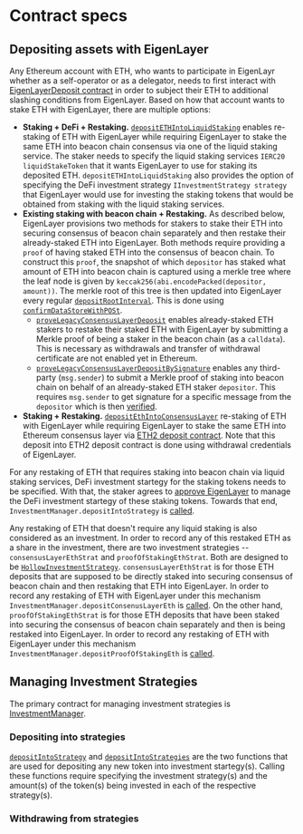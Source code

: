 # Contract specs

## Depositing assets with EigenLayer
Any Ethereum account with ETH, who wants to participate in EigenLayr whether as a self-operator or as a delegator, needs to first interact with [EigenLayerDeposit contract](./EigenLayrDeposit.sol) in order to subject their ETH to additional slashing conditions from EigenLayer. Based on how that account wants to stake ETH with EigenLayer, there are multiple options:
  - **Staking + DeFi + Restaking.** [`depositETHIntoLiquidStaking`](https://github.com/Layr-Labs/eignlayr-contracts/blob/849f755d926961c29584a2cb81a3f88335f51328/src/contracts/core/EigenLayrDeposit.sol#L62) enables re-staking of ETH with EigenLayer while requiring EigenLayer to stake the same ETH into beacon chain consensus via one of the liquid staking service. The staker needs to specify the liquid staking services `IERC20 liquidStakeToken` that it wants EigenLayer to use for staking its deposited ETH. `depositETHIntoLiquidStaking` also provides the option of specifying the DeFi investment strategy `IInvestmentStrategy strategy` that EigenLayer would use for investing the staking tokens that would be obtained from staking with the liquid staking services. 
  - **Existing staking with beacon chain + Restaking.**  As described below, EigenLayer provisions two methods for stakers to stake their ETH into securing consensus of beacon chain separately and then restake their already-staked ETH into EigenLayer. Both methods require providing a `proof` of having staked ETH into the consensus of beacon chain. To construct this `proof`, the snapshot of which `depositor` has staked what amount of ETH into beacon chain is captured using a merkle tree where the leaf node is given by `keccak256(abi.encodePacked(depositor, amount))`. The merkle root of this tree is then updated into EigenLayer every regular [`depositRootInterval`](https://github.com/Layr-Labs/eignlayr-contracts/blob/ad2cd3c4b2811730b15de3d6eacb6477b80ea933/src/contracts/middleware/DataLayr/DataLayrServiceManagerStorage.sol#L102). This is done using [`confirmDataStoreWithPOSt`](https://github.com/Layr-Labs/eignlayr-contracts/blob/bb9a773bde16bc4c7e81d2cd407531784fb75df6/src/contracts/middleware/DataLayr/DataLayrServiceManager.sol#L327). 
    - [`proveLegacyConsensusLayerDeposit`](https://github.com/Layr-Labs/eignlayr-contracts/blob/f0724479452c9fbb7bb72cd20a86d4f0abe67050/src/contracts/core/EigenLayrDeposit.sol#L137) enables already-staked ETH stakers to restake their staked ETH with EigenLayer by submitting a Merkle proof of being a staker in the beacon chain (as a `calldata`). This is necessary as withdrawals and transfer of withdrawal certificate are not enabled yet in Ethereum.
    - [`proveLegacyConsensusLayerDepositBySignature`](https://github.com/Layr-Labs/eignlayr-contracts/blob/f0724479452c9fbb7bb72cd20a86d4f0abe67050/src/contracts/core/EigenLayrDeposit.sol#L91) enables any third-party (`msg.sender`) to submit a Merkle proof of staking into beacon chain on behalf of an already-staked ETH staker `depositor`. This requires `msg.sender` to get signature for a specific message from the `depositor` which is then [verified](https://github.com/Layr-Labs/eignlayr-contracts/blob/92610099e227eca11ea94c025ba8b5eaa9bf6c50/src/contracts/core/EigenLayrDeposit.sol#L157).  
  - **Staking + Restaking.**  [`depositEthIntoConsensusLayer`](https://github.com/Layr-Labs/eignlayr-contracts/blob/7a8a4bfe90e1c0129dc97d95de28056db1b02dbe/src/contracts/core/EigenLayrDeposit.sol#L222) re-staking of ETH with EigenLayer while requiring EigenLayer to stake the same ETH into Ethereum consensus layer via [ETH2 deposit contract](https://etherscan.io/address/0x00000000219ab540356cbb839cbe05303d7705fa). Note that this deposit into ETH2 deposit contract is done using withdrawal credentials of EigenLayer.



For any restaking of ETH that requires staking into beacon chain via liquid staking services, DeFi investment startegy for the staking tokens needs to be specified. With that, the staker agrees to [approve EigenLayer](https://github.com/Layr-Labs/eignlayr-contracts/blob/751c44aee733e0bf720bb47cf0181c545992eb83/src/contracts/core/EigenLayrDeposit.sol#L80) to manage the DeFi investment startegy of these staking tokens. Towards that end, `InvestmentManager.depositIntoStrategy` is [called](https://github.com/Layr-Labs/eignlayr-contracts/blob/751c44aee733e0bf720bb47cf0181c545992eb83/src/contracts/core/EigenLayrDeposit.sol#L82).


Any restaking of ETH that doesn't require any liquid staking is also considered as an investment. In order to record any of this restaked ETH as a share in the investment, there are two investment strategies -- `consensusLayerEthStrat` and `proofOfStakingEthStrat`. Both are designed to be [`HollowInvestmentStrategy`](../investment/HollowInvestmentStrategy.sol). `consensusLayerEthStrat` is for those ETH deposits that are supposed to be directly staked into securing consensus of beacon chain and then restaking that ETH into EigenLayer. In order to record any restaking of ETH with EigenLayer under this mechanism `InvestmentManager.depositConsenusLayerEth` is [called](https://github.com/Layr-Labs/eignlayr-contracts/blob/024833bb542437df97394db530c548ef8a8d1612/src/contracts/core/EigenLayrDeposit.sol#L242). On the other hand, `proofOfStakingEthStrat` is for those ETH deposits that have been staked into securing the consensus of beacon chain separately and then is being restaked into EigenLayer.  In order to record any restaking of ETH with EigenLayer under this mechanism `InvestmentManager.depositProofOfStakingEth` is [called](https://github.com/Layr-Labs/eignlayr-contracts/blob/024833bb542437df97394db530c548ef8a8d1612/src/contracts/core/EigenLayrDeposit.sol#L216). 





## Managing Investment Strategies
The primary contract for managing investment strategies is [InvestmentManager](../investment/InvestmentManager.sol). 

### Depositing into strategies
[`depositIntoStrategy`](https://github.com/Layr-Labs/eignlayr-contracts/blob/230dca4458576db0da944ac7beb2f44f2da19a8e/src/contracts/investment/InvestmentManager.sol#L114) and [`depositIntoStrategies`](https://github.com/Layr-Labs/eignlayr-contracts/blob/230dca4458576db0da944ac7beb2f44f2da19a8e/src/contracts/investment/InvestmentManager.sol#L151) are the two functions that are used for depositing any new token into investment startegy(s). Calling these functions require specifying the investment strategy(s) and the amount(s) of the token(s) being invested in each of the respective strategy(s).

### Withdrawing from strategies
